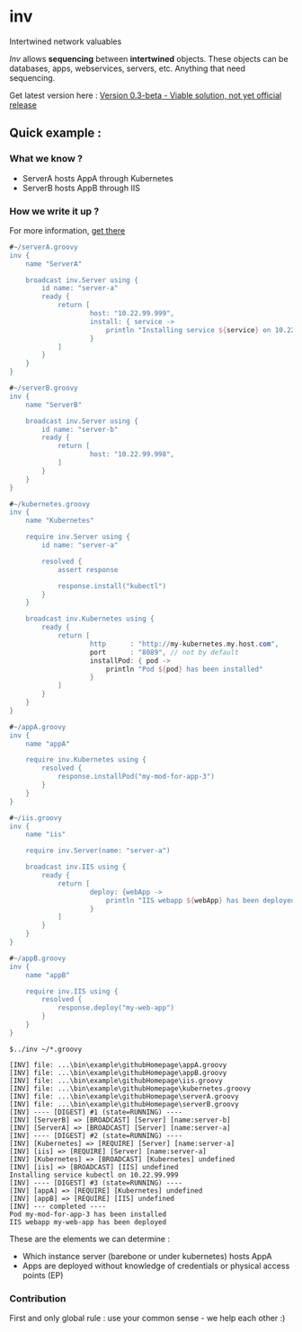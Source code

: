 # inv
Intertwined network valuables

*Inv* allows **sequencing** between **intertwined** objects. These objects can be databases, apps, webservices, servers, etc. Anything that need sequencing.

Get latest version here : [Version 0.3-beta - Viable solution, not yet official release](https://github.com/peasoupio/inv/releases/download/0.3-beta/inv-0.3-beta-SNAPSHOT.zip) 

## Quick example :

### What we know ?
* ServerA hosts AppA through Kubernetes
* ServerB hosts AppB through IIS

### How we write it up ?

For more information, [get there](https://github.com/peasoupio/inv/wiki/Syntax)

```groovy
#~/serverA.groovy
inv {
    name "ServerA"

    broadcast inv.Server using {
        id name: "server-a"
        ready {
            return [
                    host: "10.22.99.999",
                    install: { service ->
                        println "Installing service ${service} on 10.22.99.999"
                    }
            ]
        }
    }
}
```

```groovy
#~/serverB.groovy
inv {
    name "ServerB"

    broadcast inv.Server using {
        id name: "server-b"
        ready {
            return [
                    host: "10.22.99.998",
            ]
        }
    }
}
```

```groovy
#~/kubernetes.groovy
inv {
    name "Kubernetes"

    require inv.Server using {
        id name: "server-a"

        resolved {
            assert response

            response.install("kubectl")
        }
    }

    broadcast inv.Kubernetes using {
        ready {
            return [
                    http      : "http://my-kubernetes.my.host.com",
                    port      : "8089", // not by default
                    installPod: { pod ->
                        println "Pod ${pod} has been installed"
                    }
            ]
        }
    }
}
```

```groovy
#~/appA.groovy
inv {
    name "appA"

    require inv.Kubernetes using {
        resolved {
            response.installPod("my-mod-for-app-3")
        }
    }
}
```

```groovy
#~/iis.groovy
inv {
    name "iis"

    require inv.Server(name: "server-a")

    broadcast inv.IIS using {
        ready {
            return [
                    deploy: {webApp ->
                        println "IIS webapp ${webApp} has been deployed"
                    }
            ]
        }
    }
}
```

```groovy
#~/appB.groovy
inv {
    name "appB"

    require inv.IIS using {
        resolved {
            response.deploy("my-web-app")
        }
    }
}
```

```
$../inv ~/*.groovy

[INV] file: ...\bin\example\githubHomepage\appA.groovy
[INV] file: ...\bin\example\githubHomepage\appB.groovy
[INV] file: ...\bin\example\githubHomepage\iis.groovy
[INV] file: ...\bin\example\githubHomepage\kubernetes.groovy
[INV] file: ...\bin\example\githubHomepage\serverA.groovy
[INV] file: ...\bin\example\githubHomepage\serverB.groovy
[INV] ---- [DIGEST] #1 (state=RUNNING) ----
[INV] [ServerB] => [BROADCAST] [Server] [name:server-b]
[INV] [ServerA] => [BROADCAST] [Server] [name:server-a]
[INV] ---- [DIGEST] #2 (state=RUNNING) ----
[INV] [Kubernetes] => [REQUIRE] [Server] [name:server-a]
[INV] [iis] => [REQUIRE] [Server] [name:server-a]
[INV] [Kubernetes] => [BROADCAST] [Kubernetes] undefined
[INV] [iis] => [BROADCAST] [IIS] undefined
Installing service kubectl on 10.22.99.999
[INV] ---- [DIGEST] #3 (state=RUNNING) ----
[INV] [appA] => [REQUIRE] [Kubernetes] undefined
[INV] [appB] => [REQUIRE] [IIS] undefined
[INV] --- completed ----
Pod my-mod-for-app-3 has been installed
IIS webapp my-web-app has been deployed
```

These are the elements we can determine :
* Which instance server (barebone or under kubernetes) hosts AppA
* Apps are deployed without knowledge of credentials or physical access points (EP)

### Contribution
First and only global rule : use your common sense - we help each other :)
